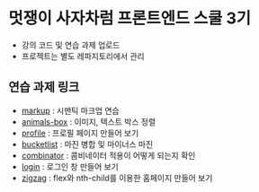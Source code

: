 # 멋쟁이 사자차럼 프론트엔드 스쿨 3기

-   강의 코드 및 연습 과제 업로드
-   프로젝트는 별도 레파지토리에서 관리

## 연습 과제 링크

-   [markup](./assignment/markup/) : 시맨틱 마크업 연습
-   [animals-box](./assignment/animals-box/) : 이미지, 텍스트 박스 정렬
-   [profile](./assignment/profile/) : 프로필 페이지 만들어 보기
-   [bucketlist](./assignment/bucketlist/) : 마진 병합 및 마이너스 마진
-   [combinator](./assignment/combinator/) : 콤비네이터 적용이 어떻게 되는지 확인
-   [login](./assignment/login/) : 로그인 창 만들어 보기
-   [zigzag](./assignment/zigzag/) : flex와 nth-child를 이용한 홈페이지 만들어 보기

